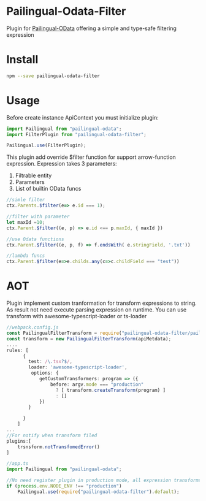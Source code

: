 ﻿# Pailingual-Odata-Filter
Plugin for [Pailingual-OData](https://github.com/geniusP/pailingual-odata) offering a simple and type-safe filtering expression

# Install
```bash
npm --save pailingual-odata-filter
```

# Usage

Before create instance ApiContext you must initialize plugin:
```ts
import Pailingual from "pailingual-odata";
import FilterPlugin from "pailingual-odata-filter";

Pailingual.use(FilterPlugin);
```

This plugin add override $filter function for support arrow-function expression.
Expression takes 3 parameters:
  1. Filtrable entity
  2. Parameters
  3. List of builtin OData funcs
  
```ts
//simle filter
ctx.Parents.$filter(e=> e.id === 1);

//filter with parameter
let maxId =10;
ctx.Parent.$filter((e, p) => e.id <== p.maxId, { maxId })

//use Odata functions
ctx.Parent.$filter((e, p, f) => f.endsWith( e.stringField, '.txt'))

//lambda funcs
ctx.Parent.$filter(e=>e.childs.any(c=>c.childField === "test"))
```

# AOT
Plugin implement custom tranformation for transform expressions to string. As result not need execute parsing expression on runtime.
You can use transform with awesome-typescript-loader or ts-loader

```ts
//webpack.config.js
const PailingualFilterTransform = require("pailingual-odata-filter/pailingualFilterTransform").default;
const transform = new PailingualFilterTransform(apiMetdata);
....
rules: [
      {
        test: /\.tsx?$/,
        loader: 'awesome-typescript-loader',
         options: {
            getCustomTransformers: program => ({
                before: argv.mode === "production"
                  ? [ transform.createTransform(program) ]
                  : []
            })
        }

      }
    ]
...
//For notify when transform filed
plugins:[
	trsnsform.notTransfomedError()
]

//app.ts
import Pailingual from "pailingual-odata";

//No need register plugin in production mode, all expression transforms to string
if (process.env.NODE_ENV !== "production")
    Pailingual.use(require("pailingual-odata-filter").default);

```

